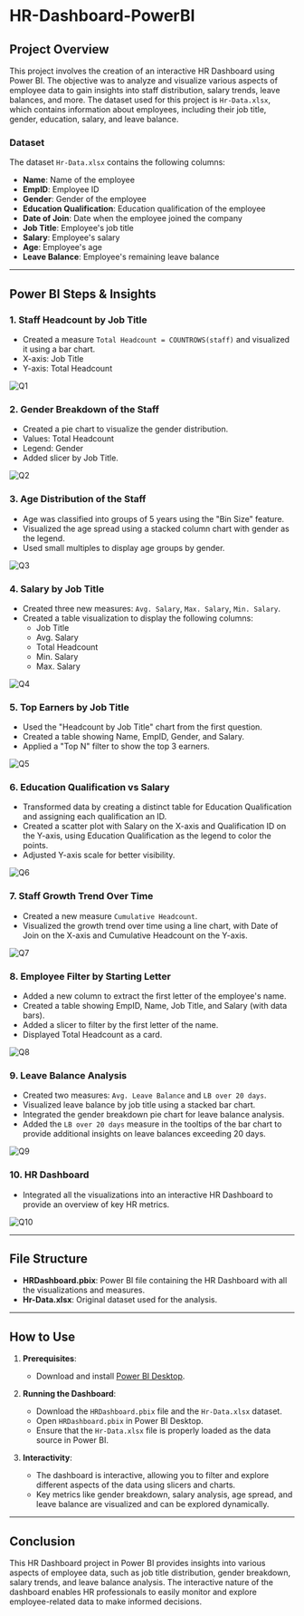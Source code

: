 # HR-Dashboard-PowerBI

## Project Overview
This project involves the creation of an interactive HR Dashboard using Power BI. The objective was to analyze and visualize various aspects of employee data to gain insights into staff distribution, salary trends, leave balances, and more. The dataset used for this project is `Hr-Data.xlsx`, which contains information about employees, including their job title, gender, education, salary, and leave balance.

### Dataset
The dataset `Hr-Data.xlsx` contains the following columns:
- **Name**: Name of the employee
- **EmpID**: Employee ID
- **Gender**: Gender of the employee
- **Education Qualification**: Education qualification of the employee
- **Date of Join**: Date when the employee joined the company
- **Job Title**: Employee's job title
- **Salary**: Employee's salary
- **Age**: Employee's age
- **Leave Balance**: Employee's remaining leave balance

---

## Power BI Steps & Insights

### 1. **Staff Headcount by Job Title**
   - Created a measure `Total Headcount = COUNTROWS(staff)` and visualized it using a bar chart.
   - X-axis: Job Title
   - Y-axis: Total Headcount
   
   ![Q1](Snippets/Q1.JPG)

### 2. **Gender Breakdown of the Staff**
   - Created a pie chart to visualize the gender distribution.
   - Values: Total Headcount
   - Legend: Gender
   - Added slicer by Job Title.
   
   ![Q2](Snippets/Q2.JPG)

### 3. **Age Distribution of the Staff**
   - Age was classified into groups of 5 years using the "Bin Size" feature.
   - Visualized the age spread using a stacked column chart with gender as the legend.
   - Used small multiples to display age groups by gender.
   
   ![Q3](Snippets/Q3.JPG)

### 4. **Salary by Job Title**
   - Created three new measures: `Avg. Salary`, `Max. Salary`, `Min. Salary`.
   - Created a table visualization to display the following columns:
     - Job Title
     - Avg. Salary
     - Total Headcount
     - Min. Salary
     - Max. Salary
   
   ![Q4](Snippets/Q4.JPG)

### 5. **Top Earners by Job Title**
   - Used the "Headcount by Job Title" chart from the first question.
   - Created a table showing Name, EmpID, Gender, and Salary.
   - Applied a "Top N" filter to show the top 3 earners.
   
   ![Q5](Snippets/Q5.JPG)

### 6. **Education Qualification vs Salary**
   - Transformed data by creating a distinct table for Education Qualification and assigning each qualification an ID.
   - Created a scatter plot with Salary on the X-axis and Qualification ID on the Y-axis, using Education Qualification as the legend to color the points.
   - Adjusted Y-axis scale for better visibility.
   
   ![Q6](Snippets/Q6.JPG)

### 7. **Staff Growth Trend Over Time**
   - Created a new measure `Cumulative Headcount`.
   - Visualized the growth trend over time using a line chart, with Date of Join on the X-axis and Cumulative Headcount on the Y-axis.
   
   ![Q7](Snippets/Q7.JPG)

### 8. **Employee Filter by Starting Letter**
   - Added a new column to extract the first letter of the employee's name.
   - Created a table showing EmpID, Name, Job Title, and Salary (with data bars).
   - Added a slicer to filter by the first letter of the name.
   - Displayed Total Headcount as a card.
   
   ![Q8](Snippets/Q8.JPG)

### 9. **Leave Balance Analysis**
   - Created two measures: `Avg. Leave Balance` and `LB over 20 days`.
   - Visualized leave balance by job title using a stacked bar chart.
   - Integrated the gender breakdown pie chart for leave balance analysis.
   - Added the `LB over 20 days` measure in the tooltips of the bar chart to provide additional insights on leave balances exceeding 20 days.
   
   ![Q9](Snippets/Q9.JPG)

### 10. **HR Dashboard**
   - Integrated all the visualizations into an interactive HR Dashboard to provide an overview of key HR metrics.
   
   ![Q10](Snippets/Q10.JPG)

---

## File Structure

- **HRDashboard.pbix**: Power BI file containing the HR Dashboard with all the visualizations and measures.
- **Hr-Data.xlsx**: Original dataset used for the analysis.

---

## How to Use

1. **Prerequisites**: 
   - Download and install [Power BI Desktop](https://powerbi.microsoft.com/downloads/).
   
2. **Running the Dashboard**:
   - Download the `HRDashboard.pbix` file and the `Hr-Data.xlsx` dataset.
   - Open `HRDashboard.pbix` in Power BI Desktop.
   - Ensure that the `Hr-Data.xlsx` file is properly loaded as the data source in Power BI.

3. **Interactivity**:
   - The dashboard is interactive, allowing you to filter and explore different aspects of the data using slicers and charts.
   - Key metrics like gender breakdown, salary analysis, age spread, and leave balance are visualized and can be explored dynamically.

---

## Conclusion

This HR Dashboard project in Power BI provides insights into various aspects of employee data, such as job title distribution, gender breakdown, salary trends, and leave balance analysis. The interactive nature of the dashboard enables HR professionals to easily monitor and explore employee-related data to make informed decisions.
